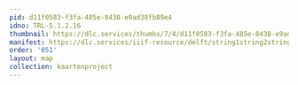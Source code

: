 ```yaml
---
pid: d11f0583-f3fa-485e-8438-e9ad38fb89e4
idno: TRL-5.1.2.16
thumbnail: https://dlc.services/thumbs/7/4/d11f0583-f3fa-485e-8438-e9ad38fb89e4/full/400,339/0/default.jpg
manifest: https://dlc.services/iiif-resource/delft/string1string2string3/kaartenproject-2007/TRL-5.1.2.16
order: '051'
layout: map
collection: kaartenproject
---
```

